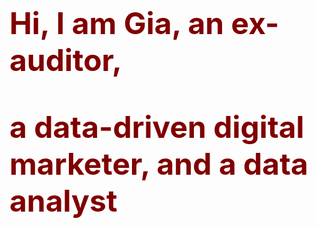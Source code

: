 <html>
<head>
	<title>My Website</title>
	<style>
		body {
			margin: 0;
			padding: 0;
		}
		.container {
			display: flex;
			align-items: center;
			height: 50vh;
		}
		.title {
			margin-left: 20px;
			font-size: 48px;
			color: maroon;
		}
	</style>
</head>
<body>
	<div class="container">
		<h1 class="title">Hi, I am Gia, an ex-auditor,<p>a data-driven digital marketer, and a data analyst</p> </h1>
	</div>
</body>
</html>
